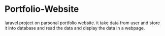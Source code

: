 # Portfolio-Website
laravel project on parsonal portfolio website. it take data from user and store it into database and read the data and display the data in a webpage.
